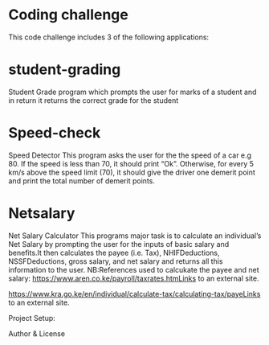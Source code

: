 # Coding challenge
This code challenge includes 3 of the following applications:
# student-grading
Student Grade program which prompts the user for marks of a student and in return it returns the correct grade for the student
 # Speed-check 
Speed Detector This program asks the user for the the speed of a car e.g 80. If the speed is less than 70, it should print “Ok”. Otherwise, for every 5 km/s above the speed limit (70), it should give the driver one demerit point and print the total number of demerit points.
 # Netsalary 
Net Salary Calculator This programs major task is to calculate an individual’s Net Salary by prompting the user for the inputs of basic salary and benefits.It then calculates the payee (i.e. Tax), NHIFDeductions, NSSFDeductions, gross salary, and net salary and returns all this information to the user.
NB:References used to calcukate the payee and net salary:
https://www.aren.co.ke/payroll/taxrates.htmLinks to an external site.

https://www.kra.go.ke/en/individual/calculate-tax/calculating-tax/payeLinks to an external site.

Project Setup:




Author & License








